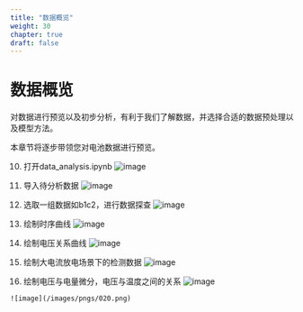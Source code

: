 ```yaml
---
title: "数据概览"
weight: 30
chapter: true
draft: false
---
```


# 数据概览   

对数据进行预览以及初步分析，有利于我们了解数据，并选择合适的数据预处理以及模型方法。

本章节将逐步带领您对电池数据进行预览。

10.	打开data_analysis.ipynb
    ![image](/images/pngs/013.png)

11.	导入待分析数据
    ![image](/images/pngs/014.png)

12.	选取一组数据如b1c2，进行数据探查
    ![image](/images/pngs/015.png)

13.	绘制时序曲线
    ![image](/images/pngs/016.png)

14.	绘制电压关系曲线
    ![image](/images/pngs/017.png)

15.	绘制大电流放电场景下的检测数据
    ![image](/images/pngs/018.png)

16.	 绘制电压与电量微分，电压与温度之间的关系
    ![image](/images/pngs/019.png)

    ![image](/images/pngs/020.png)
 









